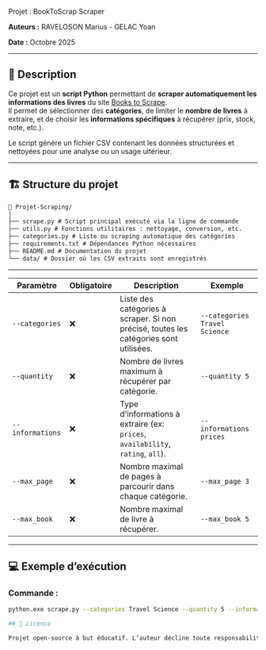 Projet : BookToScrap Scraper

**Auteurs :** RAVELOSON Marius - GELAC Yoan

**Date :** Octobre 2025  

---

## 🧠 Description  
Ce projet est un **script Python** permettant de **scraper automatiquement les informations des livres** du site [Books to Scrape](https://books.toscrape.com).  
Il permet de sélectionner des **catégories**, de limiter le **nombre de livres** à extraire, et de choisir les **informations spécifiques** à récupérer (prix, stock, note, etc.).  

Le script génère un fichier CSV contenant les données structurées et nettoyées pour une analyse ou un usage ultérieur.  

---

## 🏗️ Structure du projet  
```txt
📂 Projet-Scraping/
│
├── scrape.py # Script principal exécuté via la ligne de commande
├── utils.py # Fonctions utilitaires : nettoyage, conversion, etc.
├── categories.py # Liste ou scraping automatique des catégories
├── requirements.txt # Dépendances Python nécessaires
├── README.md # Documentation du projet
└── data/ # Dossier où les CSV extraits sont enregistrés
```
---

| Paramètre        | Obligatoire | Description                                                                            | Exemple                       |
| ---------------- | ----------- | -------------------------------------------------------------------------------------  | ----------------------------- |
| `--categories`   | ❌           | Liste des catégories à scraper. Si non précisé, toutes les catégories sont utilisées. | `--categories Travel Science` |
| `--quantity`     | ❌           | Nombre de livres maximum à récupérer par catégorie.                                   | `--quantity 5`                |
| `--informations` | ❌           | Type d’informations à extraire (ex: `prices`, `availability`, `rating`, `all`).       | `--informations prices`       |
| `--max_page`     | ❌           | Nombre maximal de pages à parcourir dans chaque catégorie.                            | `--max_page 3`                |
| `--max_book`     | ❌           | Nombre maximal de livre à récupérer.                                                  | `--max_book 5`                |

---

## 💻 Exemple d’exécution  

### Commande :
```bash
python.exe scrape.py --categories Travel Science --quantity 5 --informations prices

## 🧾 Licence

Projet open-source à but éducatif. L’auteur décline toute responsabilité quant à l’usage du script sur des sites autres que BooksToScrape.
